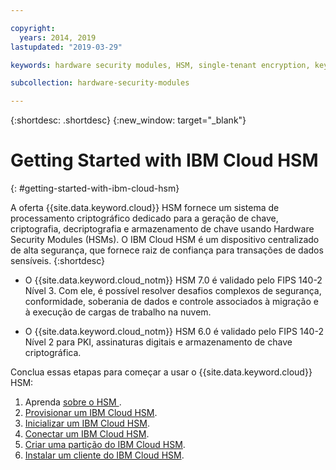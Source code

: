 ```yaml
---

copyright:
  years: 2014, 2019
lastupdated: "2019-03-29"

keywords: hardware security modules, HSM, single-tenant encryption, key management, FIPS certified, cryptographic, keys,

subcollection: hardware-security-modules

---
```


{:shortdesc: .shortdesc}
{:new_window: target="_blank"}

# Getting Started with IBM Cloud HSM
{: #getting-started-with-ibm-cloud-hsm}

A oferta {{site.data.keyword.cloud}} HSM fornece um sistema de processamento criptográfico dedicado para a geração de chave, criptografia, decriptografia e armazenamento de chave usando Hardware Security Modules (HSMs). O IBM Cloud HSM é um dispositivo centralizado de alta segurança, que fornece raiz de confiança para transações de dados sensíveis.
{:shortdesc}

* O {{site.data.keyword.cloud_notm}} HSM 7.0 é validado pelo FIPS 140-2 Nível 3. Com ele, é possível resolver desafios complexos de segurança, conformidade, soberania de dados e controle associados à migração e à execução de cargas de trabalho na nuvem.

* O {{site.data.keyword.cloud_notm}} HSM 6.0 é validado pelo FIPS 140-2 Nível 2 para PKI, assinaturas digitais e armazenamento de chave criptográfica.

Conclua essas etapas para começar a usar o {{site.data.keyword.cloud}} HSM:
1. Aprenda  [ sobre o HSM ](https://cloud.ibm.com/docs/infrastructure/hardware-security-modules?topic=hardware-security-modules-about_ibm_cloud_hsm).
2. [Provisionar um IBM Cloud HSM](/docs/infrastructure/hardware-security-modules?topic=hardware-security-modules-provisioning-ibm-cloud-hsm#provisioning-ibm-cloud-hs).
3. [Inicializar um IBM Cloud HSM](/docs/infrastructure/hardware-security-modules?topic=hardware-security-modules-initializing-the-ibm-cloud-hsm#initializing-the-ibm-cloud-hsm).
4. [Conectar um IBM Cloud HSM](/docs/infrastructure/hardware-security-modules?topic=hardware-security-modules-connecting-to-ibm-cloud-hsm#connecting-to-ibm-cloud-hsm).
5. [Criar uma partição do IBM Cloud HSM](/docs/infrastructure/hardware-security-modules?topic=hardware-security-modules-creating-ibm-cloud-hsm-partitions#creating-ibm-cloud-hsm-partitions).
6. [Instalar um cliente do IBM Cloud HSM](/docs/infrastructure/hardware-security-modules?topic=hardware-security-modules-installing-the-ibm-cloud-hsm-client#installing-the-ibm-cloud-hsm-client).
